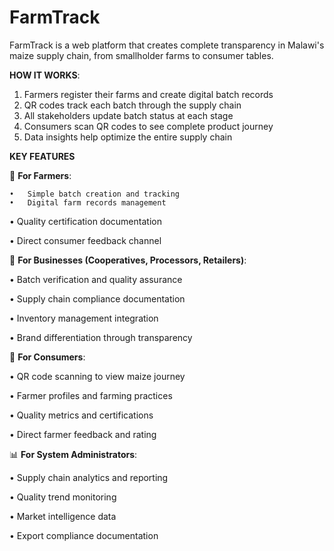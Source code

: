 # FarmTrack
FarmTrack is a web platform that creates complete transparency in Malawi's maize supply chain, from smallholder farms to consumer tables.

**HOW IT WORKS**:

1.	Farmers register their farms and create digital batch records
2.	QR codes track each batch through the supply chain
3.	All stakeholders update batch status at each stage
4.	Consumers scan QR codes to see complete product journey
5.	Data insights help optimize the entire supply chain


**KEY FEATURES**

🌾 **For Farmers**:

    •	Simple batch creation and tracking  
    •	Digital farm records management

  •	Quality certification documentation

•	Direct consumer feedback channel

🏢 **For Businesses (Cooperatives, Processors, Retailers)**:

•	Batch verification and quality assurance  

•	Supply chain compliance documentation

•	Inventory management integration

•	Brand differentiation through transparency

📱 **For Consumers**:

•	QR code scanning to view maize journey

•	Farmer profiles and farming practices

•	Quality metrics and certifications

•	Direct farmer feedback and rating

📊 **For System Administrators**:

•	Supply chain analytics and reporting

•	Quality trend monitoring

•	Market intelligence data

•	Export compliance documentation


